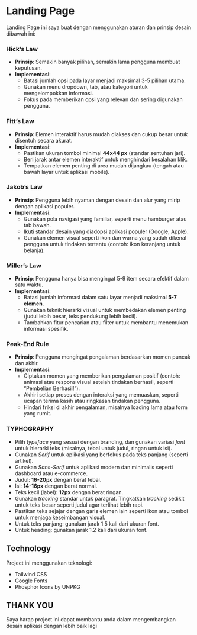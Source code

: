 
# Landing Page

Landing Page ini saya buat dengan menggunakan aturan dan prinsip desain dibawah ini:
### Hick’s Law  
- **Prinsip**: Semakin banyak pilihan, semakin lama pengguna membuat keputusan.  
- **Implementasi**:  
  - Batasi jumlah opsi pada layar menjadi maksimal 3-5 pilihan utama.  
  - Gunakan menu dropdown, tab, atau kategori untuk mengelompokkan informasi.  
  - Fokus pada memberikan opsi yang relevan dan sering digunakan pengguna.  

### Fitt’s Law  
- **Prinsip**: Elemen interaktif harus mudah diakses dan cukup besar untuk disentuh secara akurat.  
- **Implementasi**:  
  - Pastikan ukuran tombol minimal **44x44 px** (standar sentuhan jari).  
  - Beri jarak antar elemen interaktif untuk menghindari kesalahan klik.  
  - Tempatkan elemen penting di area mudah dijangkau (tengah atau bawah layar untuk aplikasi mobile).  

### Jakob’s Law  
- **Prinsip**: Pengguna lebih nyaman dengan desain dan alur yang mirip dengan aplikasi populer.  
- **Implementasi**:  
  - Gunakan pola navigasi yang familiar, seperti menu hamburger atau tab bawah.  
  - Ikuti standar desain yang diadopsi aplikasi populer (Google, Apple).  
  - Gunakan elemen visual seperti ikon dan warna yang sudah dikenal pengguna untuk tindakan tertentu (contoh: ikon keranjang untuk belanja).  

### Miller’s Law  
- **Prinsip**: Pengguna hanya bisa mengingat 5-9 item secara efektif dalam satu waktu.  
- **Implementasi**:  
  - Batasi jumlah informasi dalam satu layar menjadi maksimal **5-7 elemen**.  
  - Gunakan teknik hierarki visual untuk membedakan elemen penting (judul lebih besar, teks pendukung lebih kecil).  
  - Tambahkan fitur pencarian atau filter untuk membantu menemukan informasi spesifik.  

### Peak-End Rule  
- **Prinsip**: Pengguna mengingat pengalaman berdasarkan momen puncak dan akhir.  
- **Implementasi**:  
  - Ciptakan momen yang memberikan pengalaman positif (contoh: animasi atau respons visual setelah tindakan berhasil, seperti “Pembelian Berhasil!”).  
  - Akhiri setiap proses dengan interaksi yang memuaskan, seperti ucapan terima kasih atau ringkasan tindakan pengguna.  
  - Hindari friksi di akhir pengalaman, misalnya loading lama atau form yang rumit.  

### TYPHOGRAPHY
- Pilih *typeface* yang sesuai dengan branding, dan gunakan variasi *font* untuk hierarki teks (misalnya, tebal untuk judul, ringan untuk isi).
- Gunakan *Serif* untuk aplikasi yang berfokus pada teks panjang (seperti artikel).
- Gunakan *Sans-Serif* untuk aplikasi modern dan minimalis seperti dashboard atau e-commerce.
- Judul: **16-20px** dengan berat tebal.
- Isi: **14-16px** dengan berat normal.
- Teks kecil (label): **12px** dengan berat ringan.
- Gunakan *tracking* standar untuk paragraf. Tingkatkan *tracking* sedikit untuk teks besar seperti judul agar terlihat lebih rapi.
- Pastikan teks sejajar dengan garis elemen lain seperti ikon atau tombol untuk menjaga keseimbangan visual.
- Untuk teks panjang: gunakan jarak 1.5 kali dari ukuran font.
- Untuk heading: gunakan jarak 1.2 kali dari ukuran font.
## Technology

Project ini menggunakan teknologi:

- Tailwind CSS
- Google Fonts
- Phosphor Icons by UNPKG


## THANK YOU
Saya harap project ini dapat membantu anda dalam mengembangkan desain aplikasi dengan lebih baik lagi
